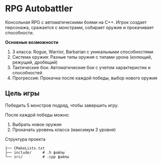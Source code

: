 <h1>RPG Autobattler</h1>

Консольная RPG с автоматическими боями на C++. Игрок создает персонажа, сражается с монстрами, собирает оружие и прокачивает способности.

**Основные возможности**
1) 3 класса: Rogue, Warrior, Barbarian с уникальными способностями
2) Система оружия: Разные типы оружия с типами урона (колющий, режущий, дробящий)
3) Тактические бои: Автоматические бои с учетом характеристик и способностей
4) Прогрессия: Прокачка после каждой победы, выбор нового оружия

<h2>Цель игры</h2>

Победить 5 монстров подряд, чтобы завершить игру. 

После каждой победы можно:
1) Выбрать новое оружие
2) Прокачать уровень класса (максимум 3 уровня)

Структура проекта
```
├── CMakeLists.txt
├── include/     # .h файлы
└── src/         # .cpp файлы
```
